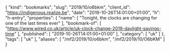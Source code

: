 {
  "kind": "bookmarks",
  "slug": "2019/10/o6bkm",
  "client_id": "https://indigenous.realize.be",
  "date": "2019-10-26T14:01:00+01:00",
  "h": "h-entry",
  "properties": {
    "name": [
      "Tonight, the clocks are changing for one of the last times ever"
    ],
    "bookmark-of": [
      "https://www.wired.co.uk/article/uk-clock-change-2019-daylight-savings-time"
    ],
    "published": [
      "2019-10-26T14:01:00+01:00"
    ],
    "category": [
      "uk"
    ]
  },
  "tags": [
    "uk"
  ],
  "aliases": [
    "/mf2/2019/10/o6bkm",
    "/mf2/2019/10/O6bKM"
  ]
}
